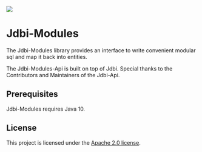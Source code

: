 [![](https://api.travis-ci.org/28Smiles/jdbi-modules.svg?branch=master)](https://travis-ci.org/28Smiles/jdbi-modules)

# Jdbi-Modules

The Jdbi-Modules library provides an interface to write convenient modular sql and map it back into entities.

The Jdbi-Modules-Api is built on top of Jdbi.
Special thanks to the Contributors and Maintainers of the Jdbi-Api.

## Prerequisites

Jdbi-Modules requires Java 10.

## License

This project is licensed under the
[Apache 2.0 license](https://www.apache.org/licenses/LICENSE-2.0.html).
